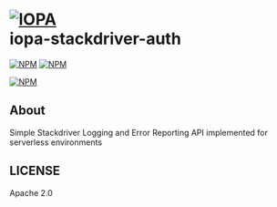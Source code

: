 # [![IOPA](https://iopa.io/iopa.png)](https://iopa.io)<br>iopa-stackdriver-auth

[![NPM](https://img.shields.io/badge/iopa-certified-99cc33.svg?style=flat-square)](https://iopa.io/)
[![NPM](https://img.shields.io/badge/iopa-serverless%20framework-F67482.svg?style=flat-square)](https://iopa.io/)

[![NPM](https://nodei.co/npm/iopa-stackdriver-auth.png?downloads=true)](https://nodei.co/npm/iopa-stackdriver-auth/)

## About
Simple Stackdriver Logging and Error Reporting API implemented for serverless environments

## LICENSE

Apache 2.0
